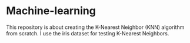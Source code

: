 # Machine-learning


 This  repository is about creating the K-Nearest Neighbor (KNN) algorithm from scratch. I use the iris dataset  for testing K-Nearest Neighbors.


